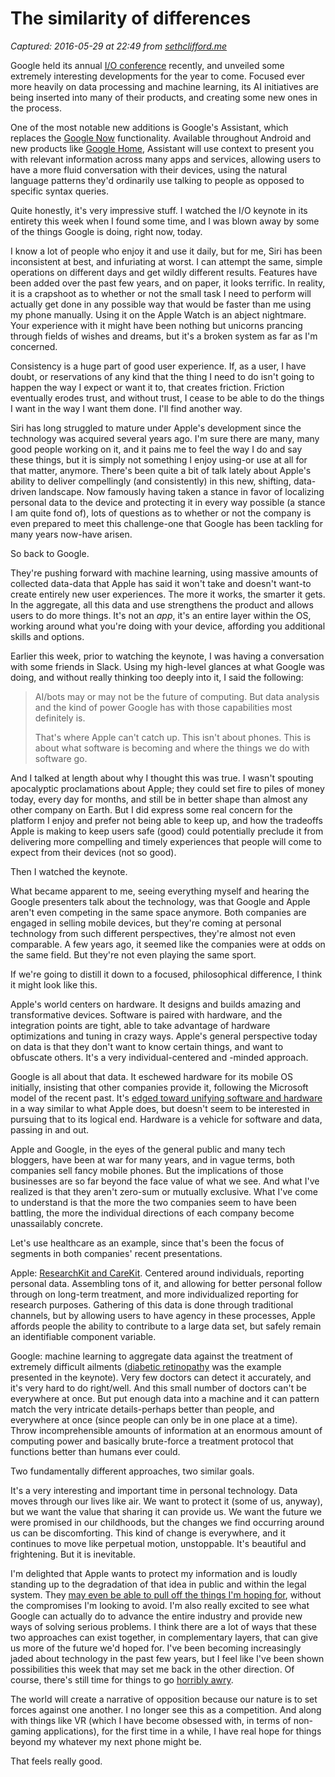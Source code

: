 # The similarity of differences

_Captured: 2016-05-29 at 22:49 from [sethclifford.me](http://sethclifford.me/2016/05/the-similarity-of-differences/)_

Google held its annual [I/O conference](https://events.google.com/io2016/) recently, and unveiled some extremely interesting developments for the year to come. Focused ever more heavily on data processing and machine learning, its AI initiatives are being inserted into many of their products, and creating some new ones in the process.

One of the most notable new additions is Google's Assistant, which replaces the [Google Now](https://www.google.com/landing/now/) functionality. Available throughout Android and new products like [Google Home](https://home.google.com/), Assistant will use context to present you with relevant information across many apps and services, allowing users to have a more fluid conversation with their devices, using the natural language patterns they'd ordinarily use talking to people as opposed to specific syntax queries.

Quite honestly, it's very impressive stuff. I watched the I/O keynote in its entirety this week when I found some time, and I was blown away by some of the things Google is doing, right now, today.

I know a lot of people who enjoy it and use it daily, but for me, Siri has been inconsistent at best, and infuriating at worst. I can attempt the same, simple operations on different days and get wildly different results. Features have been added over the past few years, and on paper, it looks terrific. In reality, it is a crapshoot as to whether or not the small task I need to perform will actually get done in any possible way that would be faster than me using my phone manually. Using it on the Apple Watch is an abject nightmare. Your experience with it might have been nothing but unicorns prancing through fields of wishes and dreams, but it's a broken system as far as I'm concerned.

Consistency is a huge part of good user experience. If, as a user, I have doubt, or reservations of any kind that the thing I need to do isn't going to happen the way I expect or want it to, that creates friction. Friction eventually erodes trust, and without trust, I cease to be able to do the things I want in the way I want them done. I'll find another way.

Siri has long struggled to mature under Apple's development since the technology was acquired several years ago. I'm sure there are many, many good people working on it, and it pains me to feel the way I do and say these things, but it is simply not something I enjoy using-or use at all for that matter, anymore. There's been quite a bit of talk lately about Apple's ability to deliver compellingly (and consistently) in this new, shifting, data-driven landscape. Now famously having taken a stance in favor of localizing personal data to the device and protecting it in every way possible (a stance I am quite fond of), lots of questions as to whether or not the company is even prepared to meet this challenge-one that Google has been tackling for many years now-have arisen.

So back to Google.

They're pushing forward with machine learning, using massive amounts of collected data-data that Apple has said it won't take and doesn't want-to create entirely new user experiences. The more it works, the smarter it gets. In the aggregate, all this data and use strengthens the product and allows users to do more things. It's not an _app_, it's an entire layer within the OS, working around what you're doing with your device, affording you additional skills and options.

Earlier this week, prior to watching the keynote, I was having a conversation with some friends in Slack. Using my high-level glances at what Google was doing, and without really thinking too deeply into it, I said the following:

> AI/bots may or may not be the future of computing. But data analysis and the kind of power Google has with those capabilities most definitely is.
> 
> That's where Apple can't catch up. This isn't about phones. This is about what software is becoming and where the things we do with software go. 

And I talked at length about why I thought this was true. I wasn't spouting apocalyptic proclamations about Apple; they could set fire to piles of money today, every day for months, and still be in better shape than almost any other company on Earth. But I did express some real concern for the platform I enjoy and prefer not being able to keep up, and how the tradeoffs Apple is making to keep users safe (good) could potentially preclude it from delivering more compelling and timely experiences that people will come to expect from their devices (not so good).

Then I watched the keynote.

What became apparent to me, seeing everything myself and hearing the Google presenters talk about the technology, was that Google and Apple aren't even competing in the same space anymore. Both companies are engaged in selling mobile devices, but they're coming at personal technology from such different perspectives, they're almost not even comparable. A few years ago, it seemed like the companies were at odds on the same field. But they're not even playing the same sport.

If we're going to distill it down to a focused, philosophical difference, I think it might look like this.

Apple's world centers on hardware. It designs and builds amazing and transformative devices. Software is paired with hardware, and the integration points are tight, able to take advantage of hardware optimizations and tuning in crazy ways. Apple's general perspective today on data is that they don't want to know certain things, and want to obfuscate others. It's a very individual-centered and -minded approach.

Google is all about that data. It eschewed hardware for its mobile OS initially, insisting that other companies provide it, following the Microsoft model of the recent past. It's [edged toward unifying software and hardware](https://www.google.com/press/motorola/) in a way similar to what Apple does, but doesn't seem to be interested in pursuing that to its logical end. Hardware is a vehicle for software and data, passing in and out.

Apple and Google, in the eyes of the general public and many tech bloggers, have been at war for many years, and in vague terms, both companies sell fancy mobile phones. But the implications of those businesses are so far beyond the face value of what we see. And what I've realized is that they aren't zero-sum or mutually exclusive. What I've come to understand is that the more the two companies seem to have been battling, the more the individual directions of each company become unassailably concrete.

Let's use healthcare as an example, since that's been the focus of segments in both companies' recent presentations.

Apple: [ResearchKit and CareKit](https://www.apple.com/researchkit/). Centered around individuals, reporting personal data. Assembling tons of it, and allowing for better personal follow through on long-term treatment, and more individualized reporting for research purposes. Gathering of this data is done through traditional channels, but by allowing users to have agency in these processes, Apple affords people the ability to contribute to a large data set, but safely remain an identifiable component variable.

Google: machine learning to aggregate data against the treatment of extremely difficult ailments ([diabetic retinopathy](https://en.m.wikipedia.org/wiki/Diabetic_retinopathy) was the example presented in the keynote). Very few doctors can detect it accurately, and it's very hard to do right/well. And this small number of doctors can't be everywhere at once. But put enough data into a machine and it can pattern match the very intricate details-perhaps better than people, and everywhere at once (since people can only be in one place at a time). Throw incomprehensible amounts of information at an enormous amount of computing power and basically brute-force a treatment protocol that functions better than humans ever could.

Two fundamentally different approaches, two similar goals.

It's a very interesting and important time in personal technology. Data moves through our lives like air. We want to protect it (some of us, anyway), but we want the value that sharing it can provide us. We want the future we were promised in our childhoods, but the changes we find occurring around us can be discomforting. This kind of change is everywhere, and it continues to move like perpetual motion, unstoppable. It's beautiful and frightening. But it is inevitable.

I'm delighted that Apple wants to protect my information and is loudly standing up to the degradation of that idea in public and within the legal system. They [may even be able to pull off the things I'm hoping for](http://pxlnv.com/linklog/meet-vocaliq/), without the compromises I'm looking to avoid. I'm also really excited to see what Google can actually do to advance the entire industry and provide new ways of solving serious problems. I think there are a lot of ways that these two approaches can exist together, in complementary layers, that can give us more of the future we'd hoped for. I've been becoming increasingly jaded about technology in the past few years, but I feel like I've been shown possibilities this week that may set me back in the other direction. Of course, there's still time for things to go [horribly awry](https://en.m.wikipedia.org/wiki/Skynet_\(Terminator\)).

The world will create a narrative of opposition because our nature is to set forces against one another. I no longer see this as a competition. And along with things like VR (which I have become obsessed with, in terms of non-gaming applications), for the first time in a while, I have real hope for things beyond my whatever my next phone might be.

That feels really good.
